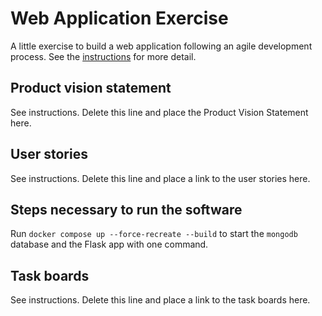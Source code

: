 # Web Application Exercise

A little exercise to build a web application following an agile development process. See the [instructions](instructions.md) for more detail.

## Product vision statement

See instructions. Delete this line and place the Product Vision Statement here.

## User stories

See instructions. Delete this line and place a link to the user stories here.

## Steps necessary to run the software

Run `docker compose up --force-recreate --build` to start the `mongodb` database and the Flask app with one command.

## Task boards

See instructions. Delete this line and place a link to the task boards here.
